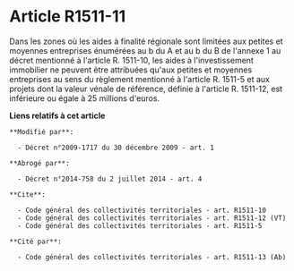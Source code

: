 # Article R1511-11

Dans les zones où les aides à finalité régionale sont limitées aux petites et moyennes entreprises énumérées au b du A et au
b du B de l'annexe 1 au décret mentionné à l'article R. 1511-10, les aides à l'investissement immobilier ne peuvent être
attribuées qu'aux petites et moyennes entreprises au sens du règlement mentionné à l'article R. 1511-5 et aux projets dont la
valeur vénale de référence, définie à l'article R. 1511-12, est inférieure ou égale à 25 millions d'euros.

**Liens relatifs à cet article**

	**Modifié par**:

	  - Décret n°2009-1717 du 30 décembre 2009 - art. 1

	**Abrogé par**:

	  - Décret n°2014-758 du 2 juillet 2014 - art. 4

	**Cite**:

	  - Code général des collectivités territoriales - art. R1511-10
	  - Code général des collectivités territoriales - art. R1511-12 (VT)
	  - Code général des collectivités territoriales - art. R1511-5

	**Cité par**:

	  - Code général des collectivités territoriales - art. R1511-13 (Ab)
